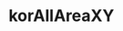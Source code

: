 korAllAreaXY
============
<script src="경로/korAllAreaXY.mix.js"></script>
<script type="text/javascript">
　getArea.setSido("서울특별시"); 
　var mapObj = getArea.getObj(); 
　 
　// mapObj.lng : lng 값 
　// mapObj.lat : lat 값 
　// mapObj.zoom : zoom 값 

　// 만일 입력된 시/도가 없으면 null 을 리턴합니다. 
　// 시/군/구 가 필요할경우 아래처럼 하시면 됩니다. 

　var gugun = mapObj['강남구']
</script>　

